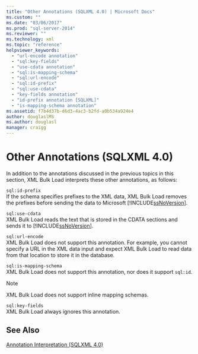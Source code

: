```yaml
---
title: "Other Annotations (SQLXML 4.0) | Microsoft Docs"
ms.custom: ""
ms.date: "03/06/2017"
ms.prod: "sql-server-2014"
ms.reviewer: ""
ms.technology: xml
ms.topic: "reference"
helpviewer_keywords: 
  - "url-encode annotation"
  - "sql:key-fields"
  - "use-cdata annotation"
  - "sql:is-mapping-schema"
  - "sql:url-encode"
  - "sql:id-prefix"
  - "sql:use-cdata"
  - "key-fields annotation"
  - "id-prefix annotation [SQLXML]"
  - "is-mapping-schema annotation"
ms.assetid: f7b4d37b-d6d3-4ac3-b2fd-a0b534a924e4
author: douglaslMS
ms.author: douglasl
manager: craigg
---
```

# Other Annotations (SQLXML 4.0)
  In addition to the annotations discussed in the previous topics in this section, XML Bulk Load interprets these other annotations, as follows:  
  
 `sql:id-prefix`  
 If the schema specifies prefixes to the XML data, XML Bulk Load removes the prefixes before sending the data to Microsoft [!INCLUDE[ssNoVersion](../../../includes/ssnoversion-md.md)].  
  
 `sql:use-cdata`  
 XML Bulk Load reads the text that is stored in the CDATA sections and sends it to [!INCLUDE[ssNoVersion](../../../includes/ssnoversion-md.md)].  
  
 `sql:url-encode`  
 XML Bulk Load does not support this annotation. For example, you cannot specify a URL in the XML data input and expect XML Bulk Load to read data from that location to store it in the database.  
  
 `sql:is-mapping-schema`  
 XML Bulk Load does not support this annotation, nor does it support `sql:id`.  
  
> [!NOTE]  
>  XML Bulk Load does not support inline mapping schemas.  
  
 `sql:key-fields`  
 XML Bulk Load always ignores this annotation.  
  
## See Also  
 [Annotation Interpretation &#40;SQLXML 4.0&#41;](annotation-interpretation-sqlxml-4-0.md)  
  
  
